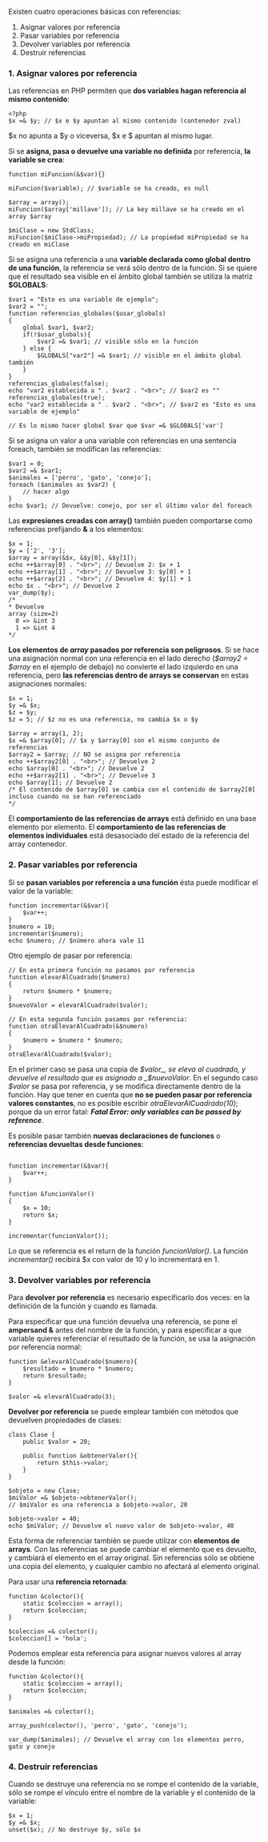 Existen cuatro operaciones básicas con referencias:

1.  Asignar valores por referencia
2.  Pasar variables por referencia
3.  Devolver variables por referencia
4.  Destruir referencias

### 1. Asignar valores por referencia

Las referencias en PHP permiten que **dos variables hagan referencia al mismo contenido**:

```
<?php
$x =& $y; // $x e $y apuntan al mismo contenido (contenedor zval)
```

$x no apunta a $y o viceversa, $x e $ apuntan al mismo lugar.

Si se **asigna, pasa o devuelve una variable no definida** por referencia, **la variable se crea**:

```
function miFuncion(&$var){}

miFuncion($variable); // $variable se ha creado, es null

$array = array();
miFuncion($array['millave']); // La key millave se ha creado en el array $array

$miClase = new StdClass;
miFuncion($miClase->miPropiedad); // La propiedad miPropiedad se ha creado en miClase
```

Si se asigna una referencia a una **variable declarada como global dentro de una función**, la referencia se verá sólo dentro de la función. Si se quiere que el resultado sea visible en el ámbito global también se utiliza la matriz **$GLOBALS**:

```
$var1 = "Esto es una variable de ejemplo";
$var2 = "";
function referencias_globales($usar_globals)
{
    global $var1, $var2;
    if(!$usar_globals){
        $var2 =& $var1; // visible sólo en la función
    } else {
        $GLOBALS["var2"] =& $var1; // visible en el ámbito global también
    }
}
referencias_globales(false);
echo "var2 establecida a " . $var2 . "<br>"; // $var2 es ""
referencias_globales(true);
echo "var2 establecida a " . $var2 . "<br>"; // $var2 es "Esto es una variable de ejemplo"

// Es lo mismo hacer global $var que $var =& $GLOBALS['var']
```

Si se asigna un valor a una variable con referencias en una sentencia foreach, también se modifican las referencias:

```
$var1 = 0;
$var2 =& $var1;
$animales = ['perro', 'gato', 'conejo'];
foreach ($animales as $var2) {
    // hacer algo
}
echo $var1; // Devuelve: conejo, por ser el último valor del foreach
```

Las **expresiones creadas con array()** también pueden comportarse como referencias prefijando **&** a los elementos:

```
$x = 1;
$y = ['2', '3'];
$array = array(&$x, &$y[0], &$y[1]);
echo ++$array[0] . "<br>"; // Devuelve 2: $x + 1
echo ++$array[1] . "<br>"; // Devuelve 3: $y[0] + 1
echo ++$array[2] . "<br>"; // Devuelve 4: $y[1] + 1
echo $x . "<br>"; // Devuelve 2
var_dump($y);
/*
* Devuelve
array (size=2)
  0 => &int 3
  1 => &int 4
*/
```

**Los elementos de _array_ pasados por referencia son peligrosos**. Si se hace una asignación normal con una referencia en el lado derecho (_$array2 = $array_ en el ejemplo de debajo) no convierte el lado izquierdo en una referencia, pero **las referencias dentro de arrays se conservan** en estas asignaciones normales:

```
$x = 1;
$y =& $x;
$z = $y;
$z = 5; // $z no es una referencia, no cambia $x o $y

$array = array(1, 2);
$x =& $array[0]; // $x y $array[0] son el mismo conjunto de referencias
$array2 = $array; // NO se asigna por referencia
echo ++$array2[0] . "<br>"; // Devuelve 2
echo $array[0] . "<br>"; // Devuelve 2
echo ++$array2[1] . "<br>"; // Devuelve 3
echo $array[1]; // Devuelve 2
/* El contenido de $array[0] se cambia con el contenido de $array2[0]
incluso cuando no se han referenciado
*/
```

El **comportamiento de las referencias de arrays** está definido en una base elemento por elemento. El **comportamiento de las referencias de elementos individuales** está desasociado del estado de la referencia del array contenedor.

### 2. Pasar variables por referencia

Si se **pasan variables por referencia a una función** ésta puede modificar el valor de la variable:

```
function incrementar(&$var){
    $var++;
}
$numero = 10;
incrementar($numero);
echo $numero; // $número ahora vale 11
```

Otro ejemplo de pasar por referencia:

```
// En esta primera función no pasamos por referencia
function elevarAlCuadrado($numero)
{
    return $numero * $numero;
}
$nuevoValor = elevarAlCuadrado($valor);

// En esta segunda función pasamos por referencia:
function otraElevarAlCuadrado(&$numero)
{
    $numero = $numero * $numero;
}
otraElevarAlCuadrado($valor);
```

En el primer caso se pasa una copia de _$valor_, se eleva al cuadrado, y devuelve el resultado que es asignado a _$nuevoValor_. En el segundo caso _$valor_ se pasa por referencia, y se modifica directamente dentro de la función. Hay que tener en cuenta que **no se pueden pasar por referencia valores constantes**, no es posible escribir _otraElevarAlCuadrado(10)_; porque da un error fatal: _**Fatal Error: only variables can be passed by reference**_. 

Es posible pasar también **nuevas declaraciones de funciones** o **referencias devueltas desde funciones**:

```

function incrementar(&$var){
    $var++;
}

function &funcionValor()
{
    $x = 10;
    return $x;
}

incrementar(funcionValor());
```

Lo que se referencia es el return de la función _funcionValor()_. La función _incrementar()_ recibirá $x con valor de 10 y lo incrementará en 1.

### 3. Devolver variables por referencia

Para **devolver por referencia** es necesario especificarlo dos veces: en la definición de la función y cuando es llamada.

Para especificar que una función devuelva una referencia, se pone el **ampersand &** antes del nombre de la función, y para especificar a que variable quieres referenciar el resultado de la función, se usa la asignación por referencia normal:

```
function &elevarAlCuadrado($numero){
    $resultado = $numero * $numero;
    return $resultado;
}

$valor =& elevarAlCuadrado(3); 
```

**Devolver por referencia** se puede emplear también con métodos que devuelven propiedades de clases:

```
class Clase {
    public $valor = 20;

    public function &obtenerValor(){
        return $this->valor;
    }
}

$objeto = new Clase;
$miValor =& $objeto->obtenerValor();
// $miValor es una referencia a $objeto->valor, 20

$objeto->valor = 40;
echo $miValor; // Devuelve el nuevo valor de $objeto->valor, 40
```

Esta forma de referenciar también se puede utilizar con **elementos de arrays**. Con las referencias se puede cambiar el elemento que es devuelto, y cambiará el elemento en el array original. Sin referencias sólo se obtiene una copia del elemento, y cualquier cambio no afectará al elemento original.

Para usar una **referencia retornada**:

```
function &colector(){
    static $coleccion = array();
    return $coleccion;
}

$coleccion =& colector();
$coleccion[] = 'hola';
```

Podemos emplear esta referencia para asignar nuevos valores al array desde la función:

```
function &colector(){
    static $coleccion = array();
    return $coleccion;
}

$animales =& colector();

array_push(colector(), 'perro', 'gato', 'conejo');

var_dump($animales); // Devuelve el array con los elementos perro, gato y conejo
```

### 4. Destruir referencias

Cuando se destruye una referencia no se rompe el contenido de la variable, sólo se rompe el vínculo entre el nombre de la variable y el contenido de la variable:

```
$x = 1;
$y =& $x;
unset($x); // No destruye $y, sólo $x
```